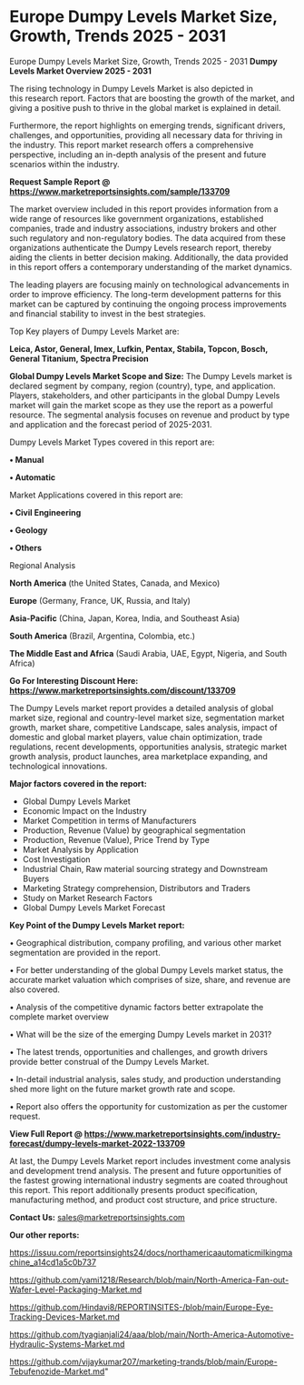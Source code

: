 # Europe Dumpy Levels Market Size, Growth, Trends 2025 - 2031
Europe Dumpy Levels Market Size, Growth, Trends 2025 - 2031
<Strong> Dumpy Levels Market Overview 2025 - 2031</strong>

The rising technology in Dumpy Levels Market is also depicted in this research report. Factors that are boosting the growth of the market, and giving a positive push to thrive in the global market is explained in detail.

Furthermore, the report highlights on emerging trends, significant drivers, challenges, and opportunities, providing all necessary data for thriving in the industry. This report market research offers a comprehensive perspective, including an in-depth analysis of the present and future scenarios within the industry.

<strong>Request Sample Report @ <a href=https://www.marketreportsinsights.com/sample/133709>https://www.marketreportsinsights.com/sample/133709</a></strong>

The market overview included in this report provides information from a wide range of resources like government organizations, established companies, trade and industry associations, industry brokers and other such regulatory and non-regulatory bodies. The data acquired from these organizations authenticate the Dumpy Levels research report, thereby aiding the clients in better decision making. Additionally, the data provided in this report offers a contemporary understanding of the market dynamics.

The leading players are focusing mainly on technological advancements in order to improve efficiency. The long-term development patterns for this market can be captured by continuing the ongoing process improvements and financial stability to invest in the best strategies.

Top Key players of Dumpy Levels Market are:

<strong>Leica, Astor, General, Imex, Lufkin, Pentax, Stabila, Topcon, Bosch, General Titanium, Spectra Precision</strong>

<strong><b>Global Dumpy Levels Market Scope and Size:</b></strong>
The Dumpy Levels market is declared segment by company, region (country), type, and application. Players, stakeholders, and other participants in the global Dumpy Levels market will gain the market scope as they use the report as a powerful resource. The segmental analysis focuses on revenue and product by type and application and the forecast period of 2025-2031.

Dumpy Levels Market Types covered in this report are:

<strong>• Manual

• Automatic</strong>

Market Applications covered in this report are:

<strong>• Civil Engineering

• Geology

• Others</strong> 

Regional Analysis

<strong>North America</strong> (the United States, Canada, and Mexico)

<strong>Europe</strong> (Germany, France, UK, Russia, and Italy)

<strong>Asia-Pacific</strong> (China, Japan, Korea, India, and Southeast Asia)

<strong>South America</strong> (Brazil, Argentina, Colombia, etc.)

<strong>The Middle East and Africa</strong> (Saudi Arabia, UAE, Egypt, Nigeria, and South Africa)

<strong>Go For Interesting Discount Here: <a href=https://www.marketreportsinsights.com/discount/133709>https://www.marketreportsinsights.com/discount/133709</a></strong>

The Dumpy Levels market report provides a detailed analysis of global market size, regional and country-level market size, segmentation market growth, market share, competitive Landscape, sales analysis, impact of domestic and global market players, value chain optimization, trade regulations, recent developments, opportunities analysis, strategic market growth analysis, product launches, area marketplace expanding, and technological innovations.

<strong><b>Major factors covered in the report:</b></strong>
<ul>
  <li>Global Dumpy Levels Market </li>
  <li>Economic Impact on the Industry</li>
  <li>Market Competition in terms of Manufacturers</li>
  <li>Production, Revenue (Value) by geographical segmentation</li>
  <li>Production, Revenue (Value), Price Trend by Type</li>
  <li>Market Analysis by Application</li>
  <li>Cost Investigation</li>
  <li>Industrial Chain, Raw material sourcing strategy and Downstream Buyers</li>
  <li>Marketing Strategy comprehension, Distributors and Traders</li>
  <li>Study on Market Research Factors</li>
  <li>Global Dumpy Levels Market Forecast</li>
</ul>

<strong><b>Key Point of the Dumpy Levels Market report:</b></strong>

• Geographical distribution, company profiling, and various other market segmentation are provided in the report.

• For better understanding of the global Dumpy Levels market status, the accurate market valuation which comprises of size, share, and revenue are also covered.

• Analysis of the competitive dynamic factors better extrapolate the complete market overview

• What will be the size of the emerging Dumpy Levels market in 2031?

• The latest trends, opportunities and challenges, and growth drivers provide better construal of the Dumpy Levels Market.

• In-detail industrial analysis, sales study, and production understanding shed more light on the future market growth rate and scope.

• Report also offers the opportunity for customization as per the customer request.

<strong><b>View Full Report @ <a href=https://www.marketreportsinsights.com/industry-forecast/dumpy-levels-market-2022-133709>https://www.marketreportsinsights.com/industry-forecast/dumpy-levels-market-2022-133709</a></b></strong>


At last, the Dumpy Levels Market report includes investment come analysis and development trend analysis. The present and future opportunities of the fastest growing international industry segments are coated throughout this report. This report additionally presents product specification, manufacturing method, and product cost structure, and price structure.

<strong>Contact Us:</strong>
sales@marketreportsinsights.com

<strong>Our other reports:</strong>

<a href=https://issuu.com/reportsinsights24/docs/northamericaautomaticmilkingmachine_a14cd1a5c0b737>https://issuu.com/reportsinsights24/docs/northamericaautomaticmilkingmachine_a14cd1a5c0b737</a>

<a href=https://github.com/yami1218/Research/blob/main/North-America-Fan-out-Wafer-Level-Packaging-Market.md>https://github.com/yami1218/Research/blob/main/North-America-Fan-out-Wafer-Level-Packaging-Market.md</a>

<a href=https://github.com/Hindavi8/REPORTINSITES-/blob/main/Europe-Eye-Tracking-Devices-Market.md>https://github.com/Hindavi8/REPORTINSITES-/blob/main/Europe-Eye-Tracking-Devices-Market.md</a>

<a href=https://github.com/tyagianjali24/aaa/blob/main/North-America-Automotive-Hydraulic-Systems-Market.md>https://github.com/tyagianjali24/aaa/blob/main/North-America-Automotive-Hydraulic-Systems-Market.md</a>

<a href=https://github.com/vijaykumar207/marketing-trands/blob/main/Europe-Tebufenozide-Market.md>https://github.com/vijaykumar207/marketing-trands/blob/main/Europe-Tebufenozide-Market.md</a>"
